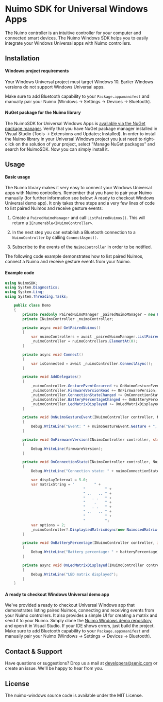 # Nuimo SDK for Universal Windows Apps

The Nuimo controller is an intuitive controller for your computer and connected smart devices. The Nuimo Windows SDK helps you to easily integrate your Windows Universal apps with Nuimo controllers.

## Installation

#### Windows project requirements

Your Windows Universal project must target Windows 10. Earlier Windows versions do not support Windows Universal apps.

Make sure to add Bluetooth capability to your `Package.appxmanifest` and manually pair your Nuimo (Windows -> Settings -> Devices -> Bluetooth).

#### NuGet package for the Nuimo library

The NuimoSDK for Universal Windows Apps is [available via the NuGet package manager](https://www.nuget.org/packages/NuimoSDK/). Verify that you have NuGet package manager installed in Visual Studio (Tools -> Extensions and Updates; Installed). In order to install the Nuimo library in your Universal Windows project you just need to right-click on the solution of your project, select "Manage NuGet packages" and search for NuimoSDK. Now you can simply install it.

## Usage

#### Basic usage

The Nuimo library makes it very easy to connect your Windows Universal apps with Nuimo controllers. Remember that you have to pair your Nuimo manually (for further information see below: A ready to checkout Windows Universal demo app). It only takes three steps and a very few lines of code to list paired Nuimos and receive gesture events:

1. Create a `PairedNuimoManager` and call `ListPairedNuimos()`. This will return a `IEnumerable<INuimoController>`.

2. In the next step you can establish a Bluetooth connection to a `NuimoController` by calling `ConnectAsync()`.

3. Subscribe to the events of the `NuimoController` in order to be notified.

The following code example demonstrates how to list paired Nuimos, connect a Nuimo and receive gesture events from your Nuimo.

#### Example code

```C#
using NuimoSDK;
using System.Diagnostics;
using System.Linq;
using System.Threading.Tasks;

    public class Demo
    {
        private readonly PairedNuimoManager _pairedNuimoManager = new PairedNuimoManager();
        private INuimoController _nuimoController;

        private async void GetPairedNuimos()
        {
            var nuimoControllers = await _pairedNuimoManager.ListPairedNuimosAsync();
            _nuimoController = nuimoControllers.ElementAt(0);
        }

        private async void Connect()
        {
            var isConnected = await _nuimoController.ConnectAsync();
        }

        private void AddDelegates()
        {
            _nuimoController.GestureEventOccurred += OnNuimoGestureEvent;
            _nuimoController.FirmwareVersionRead += OnFirmwareVersion;
            _nuimoController.ConnectionStateChanged += OnConnectionState;
            _nuimoController.BatteryPercentageChanged += OnBatteryPercentage;
            _nuimoController.LedMatrixDisplayed += OnLedMatrixDisplayed;
        }

        private void OnNuimoGestureEvent(INuimoController controller, NuimoGestureEvent nuimoGestureEvent)
        {
            Debug.WriteLine("Event: " + nuimoGestureEvent.Gesture + ", " + nuimoGestureEvent.Value);
        }

        private void OnFirmwareVersion(INuimoController controller, string firmwareVersion)
        {
            Debug.WriteLine(firmwareVersion);
        }

        private void OnConnectionState(INuimoController controller, NuimoConnectionState nuimoConnectionState)
        {
            Debug.WriteLine("Connection state: " + nuimoConnectionState);

            var displayInterval = 5.0;
            var matrixString = "         " +
                                    "         " +
                                    " ..   .. " +
                                    "   . .   " +
                                    "    .    " +
                                    "   . .   " +
                                    " ..   .. " +
                                    "         " +
                                    "         ";
            var options = 2;
            _nuimoController?.DisplayLedMatrixAsync(new NuimoLedMatrix(matrixString), displayInterval, options);
        }

        private void OnBatteryPercentage(INuimoController controller, int batteryPercentage)
        {
            Debug.WriteLine("Battery percentage: " + batteryPercentage);
        }

        private async void OnLedMatrixDisplayed(INuimoController controller)
        {
            Debug.WriteLine("LED matrix displayed");
        }
    }
```

#### A ready to checkout Windows Universal demo app

We've provided a ready to checkout Universal Windows app that demonstrates listing paired Nuimos, connecting and receiving events from your Nuimo controllers. It also provides a simple UI for creating a matrix and send it to your Nuimo. Simply clone the [Nuimo Windows demo repository](https://github.com/getsenic/nuimo-windows-demo) and open it in Visual Studio. If your IDE shows errors, just build the project. Make sure to add Bluetooth capability to your `Package.appxmanifest` and manually pair your Nuimo (Windows -> Settings -> Devices -> Bluetooth).

## Contact & Support

Have questions or suggestions? Drop us a mail at developers@senic.com or create an issue. We'll be happy to hear from you.

## License

The nuimo-windows source code is available under the MIT License.
